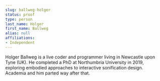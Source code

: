 ```yaml
---
slug: ballweg-holger
status: proof
type: person
last_name: Holger
first_name: Ballweg
alias: null
affiliations:
- Independent
---
```


Holger Ballweg is a live coder and programmer living in Newcastle upon Tyne
(UK). He completed a PhD at Northumbria University in 2019, exploring embodied approaches to interactive sonification design. Academia and him parted way after that.

